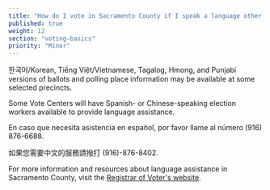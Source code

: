 ```yaml
---
title: "How do I vote in Sacramento County if I speak a language other than English?"
published: true
weight: 12
section: "voting-basics"
priority: "Minor"
---
```


한국어/Korean, Tiếng Việt/Vietnamese, Tagalog, Hmong, and Punjabi versions of ballots and polling place information may be available at some selected precincts.  

Some Vote Centers will have Spanish- or Chinese-speaking election workers available to provide language assistance.  

En caso que necesita asistencia en español, por favor llame al número (916) 876-6688.  

如果您需要中文的服務請撥打 (916)-876-8402.

For more information and resources about language assistance in Sacramento County, visit the [Registrar of Voter's website](http://www.elections.saccounty.net/ElectionInformation/Pages/Language-Information.aspx).